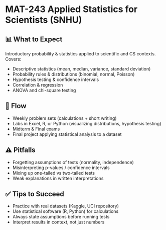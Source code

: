 # MAT-243 Applied Statistics for Scientists (SNHU)

## 📊 What to Expect
Introductory probability & statistics applied to scientific and CS contexts. Covers:
- Descriptive statistics (mean, median, variance, standard deviation)
- Probability rules & distributions (binomial, normal, Poisson)
- Hypothesis testing & confidence intervals
- Correlation & regression
- ANOVA and chi-square testing

## 📅 Flow
- Weekly problem sets (calculations + short writing)
- Labs in Excel, R, or Python (visualizing distributions, hypothesis testing)
- Midterm & Final exams
- Final project applying statistical analysis to a dataset

## ⚠ Pitfalls
- Forgetting assumptions of tests (normality, independence)
- Misinterpreting p-values / confidence intervals
- Mixing up one-tailed vs two-tailed tests
- Weak explanations in written interpretations

## ✅ Tips to Succeed
- Practice with real datasets (Kaggle, UCI repository)
- Use statistical software (R, Python) for calculations
- Always state assumptions before running tests
- Interpret results in context, not just numbers
